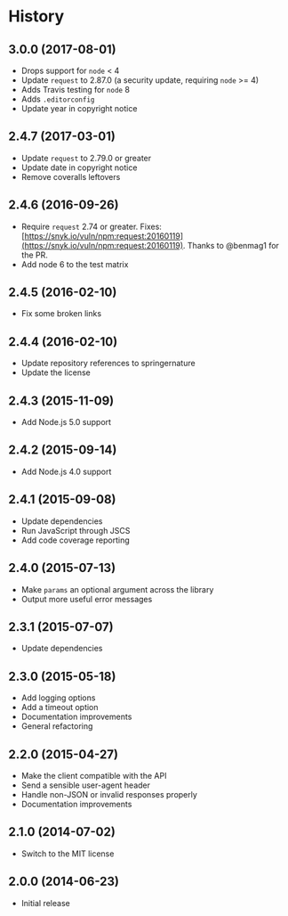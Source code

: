 
# History

## 3.0.0 (2017-08-01)

 * Drops support for `node` < 4
 * Update `request` to 2.87.0 (a security update, requiring `node` >= 4)
 * Adds Travis testing for `node` 8
 * Adds `.editorconfig`
 * Update year in copyright notice

## 2.4.7 (2017-03-01)

  * Update `request` to 2.79.0 or greater
  * Update date in copyright notice
  * Remove coveralls leftovers

## 2.4.6 (2016-09-26)

  * Require `request` 2.74 or greater. Fixes: [https://snyk.io/vuln/npm:request:20160119](https://snyk.io/vuln/npm:request:20160119). Thanks to @benmag1 for the PR.
  * Add node 6 to the test matrix

## 2.4.5 (2016-02-10)

  * Fix some broken links

## 2.4.4 (2016-02-10)

  * Update repository references to springernature
  * Update the license

## 2.4.3 (2015-11-09)

  * Add Node.js 5.0 support

## 2.4.2 (2015-09-14)

  * Add Node.js 4.0 support

## 2.4.1 (2015-09-08)

  * Update dependencies
  * Run JavaScript through JSCS
  * Add code coverage reporting

## 2.4.0 (2015-07-13)

  * Make `params` an optional argument across the library
  * Output more useful error messages

## 2.3.1 (2015-07-07)

  * Update dependencies

## 2.3.0 (2015-05-18)

  * Add logging options
  * Add a timeout option
  * Documentation improvements
  * General refactoring

## 2.2.0 (2015-04-27)

  * Make the client compatible with the API
  * Send a sensible user-agent header
  * Handle non-JSON or invalid responses properly
  * Documentation improvements

## 2.1.0 (2014-07-02)

  * Switch to the MIT license

## 2.0.0 (2014-06-23)

  * Initial release
